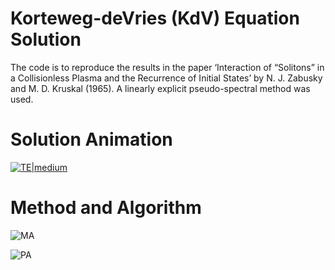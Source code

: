# Korteweg-deVries (KdV) Equation Solution
The code is to reproduce the results in the paper ‘Interaction of “Solitons” in a Collisionless Plasma and the Recurrence of Initial States’ by N. J. Zabusky and M. D. Kruskal (1965). A linearly explicit pseudo-spectral method was used.

# Solution Animation
[![TE|medium](https://i.imgur.com/7HmQU8z.png)](https://www.youtube.com/watch?v=lxDQk1vnte4 "TE")

# Method and Algorithm
![MA](https://i.imgur.com/fn9DdIQ.png)

![PA](https://i.imgur.com/E5OBqf4.png)
 
